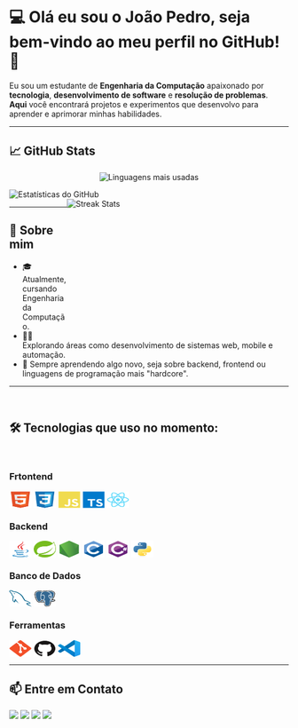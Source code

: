 # 💻 Olá eu sou o João Pedro, seja bem-vindo ao meu perfil no GitHub! 👋

Eu sou um estudante de **Engenharia da Computação** apaixonado por **tecnologia**, **desenvolvimento de software** e **resolução de problemas**. <br/> <!--
Desenvolvedor apaixonado por tecnologia com uma paixão por resolver problemas e absorver novas tecnologias. Estou constantemente buscando aprimorar minhas habilidades e aprender novas tecnologias para criar soluções inovadoras. Tenho me especializado em conceitos importantes do meio tecnologico, como desenvolvimento web, e linguagens como, Java, C++ e JavaScript com frameworks. Estou pronto para enfrentar os desafios emocionantes que a próxima etapa da minha carreira tem a oferecer.<br/> -->
**Aqui** você encontrará projetos e experimentos que desenvolvo para aprender e aprimorar minhas habilidades.

---
## 📈 GitHub Stats

<p align="center">
  <img src="https://github-readme-stats.vercel.app/api/top-langs/?username=joopedriantos&layout=compact&theme=radical" alt="Linguagens mais usadas" />
</p>

<p>
  <img height="250" width="400" src="https://github-readme-stats.vercel.app/api?username=joopedriantos&show_icons=true&theme=tokyonight" alt="Estatísticas do GitHub" />
  <img height="250" align="right" width="400" src="https://github-readme-streak-stats.herokuapp.com/?user=joopedriantos&theme=radical" alt="Streak Stats" />
</p>

---

## 🚀 Sobre mim
- 🎓 Atualmente, cursando Engenharia da Computação.
- 👨‍💻 Explorando áreas como desenvolvimento de sistemas web, mobile e automação.
- 🌱 Sempre aprendendo algo novo, seja sobre backend, frontend ou linguagens de programação mais "hardcore". 

---

<div style="display: inline_block"><br>

## 🛠️ Tecnologias que uso no momento:
<div style="display: inline_block"><br>
  
  ### Frtontend
  <img align="center" alt="HTML5" height="30" width="40" src="https://raw.githubusercontent.com/devicons/devicon/master/icons/html5/html5-original.svg">
  <img align="center" alt="CSS3" height="30" width="40" src="https://raw.githubusercontent.com/devicons/devicon/master/icons/css3/css3-original.svg">
  <img align="center" alt="JavaScript" height="30" width="40" src="https://raw.githubusercontent.com/devicons/devicon/master/icons/javascript/javascript-plain.svg">
  <img align="center" alt="TypeScript" height="30" width="40" src="https://raw.githubusercontent.com/devicons/devicon/master/icons/typescript/typescript-plain.svg">
  <img align="center" alt="React" height="30" width="40" src="https://raw.githubusercontent.com/devicons/devicon/master/icons/react/react-original.svg">

  ### Backend
  <img align="center" alt="Java" height="30" width="40" src="https://raw.githubusercontent.com/devicons/devicon/master/icons/java/java-original.svg">
  <img align="center" alt="Spring Boot" height="30" width="40" src="https://raw.githubusercontent.com/devicons/devicon/master/icons/spring/spring-original.svg">
  <img align="center" alt="Node.js" height="30" width="40" src="https://raw.githubusercontent.com/devicons/devicon/master/icons/nodejs/nodejs-original.svg">
  <img align="center" alt="C" height="30" width="40" src="https://raw.githubusercontent.com/devicons/devicon/master/icons/c/c-original.svg">
  <img align="center" alt="Csharp" height="30" width="40" src="https://raw.githubusercontent.com/devicons/devicon/master/icons/csharp/csharp-original.svg">
  <img align="center" alt="Python" height="30" width="40" src="https://raw.githubusercontent.com/devicons/devicon/master/icons/python/python-original.svg">

  ### Banco de Dados
  <img align="center" alt="MySQL" height="30" width="40" src="https://raw.githubusercontent.com/devicons/devicon/master/icons/mysql/mysql-original.svg">
  <img align="center" alt="PostgreSQL" height="30" width="40" src="https://raw.githubusercontent.com/devicons/devicon/master/icons/postgresql/postgresql-original.svg">

  ### Ferramentas
  <img align="center" alt="Git" height="30" width="40" src="https://raw.githubusercontent.com/devicons/devicon/master/icons/git/git-original.svg">
  <img align="center" alt="GitHub" height="30" width="40" src="https://raw.githubusercontent.com/devicons/devicon/master/icons/github/github-original.svg">
  <img align="center" alt="VSCode" height="30" width="40" src="https://raw.githubusercontent.com/devicons/devicon/master/icons/vscode/vscode-original.svg">
</div>

---

## 📫 Entre em Contato
<div> 
  <!-- <a href="https://www.youtube.com/channel/UC_-uuuZbY0AAt9CViNzvc-Q" target="_blank"><img src="https://img.shields.io/badge/YouTube-FF0000?style=for-the-badge&logo=youtube&logoColor=white" target="_blank"></a> -->
 	<!--<a href="https://www.twitch.tv/rafaballerinii" target="_blank"><img src="https://img.shields.io/badge/Twitch-9146FF?style=for-the-badge&logo=twitch&logoColor=white" target="_blank"></a> -->
  <a href="https://www.linkedin.com/in/joao-pedro-santos-0b7770204/" target="_blank"><img src="https://img.shields.io/badge/-LinkedIn-%230077B5?style=for-the-badge&logo=linkedin&logoColor=white" target="_blank"></a>
  <a href = "mailto:joaosilvasantos1702@gmail.com"><img src="https://img.shields.io/badge/-Gmail-%23333?style=for-the-badge&logo=gmail&logoColor=white" target="_blank"></a>
  <a href="https://discord.com/users/454971883188649994" target="_blank"><img src="https://img.shields.io/badge/Discord-7289DA?style=for-the-badge&logo=discord&logoColor=white" target="_blank"></a>
  <a href="https://www.instagram.com/joopedriantos/" target="_blank"><img src="https://img.shields.io/badge/-Instagram-%23E4405F?style=for-the-badge&logo=instagram&logoColor=white" target="_blank"></a>

</div>
<!--

---

{## 🚩 Projetos em Destaque
- [**Nome do Projeto 1**](https://github.com/seuperfil/projeto1): Uma breve descrição do projeto.
- [**Nome do Projeto 2**](https://github.com/seuperfil/projeto2): Outra breve descrição sobre este projeto.}
usar futuramente em projetos interessantes para se destacar


⭐ **Se gostou dos meus projetos, não esqueça de deixar uma estrela!** ⭐ 
-->
